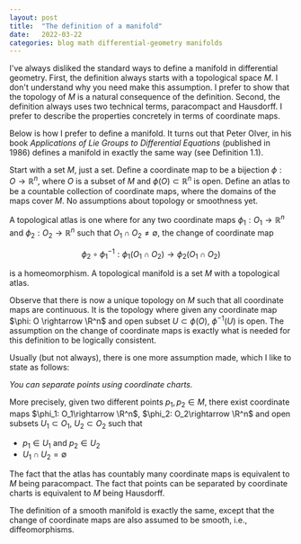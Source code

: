 ```yaml
---
layout: post
title:  "The definition of a manifold"
date:   2022-03-22
categories: blog math differential-geometry manifolds
---
```

$\newcommand{\R}{\mathbb{R}}$
I've always disliked the standard ways to define a manifold in differential geometry. First, the definition always starts with a topological space $M$. I don't understand why you need make this assumption. I prefer to show that the topology of $M$ is a natural consequence of the definition. Second, the definition always uses two technical terms, paracompact and Hausdorff. I prefer to describe the properties concretely in terms of coordinate maps. 

Below is how I prefer to define a manifold. It turns out that Peter Olver, in his book *Applications of Lie Groups to Differential Equations* (published in 1986) defines a manifold in exactly the same way (see Definition 1.1).

Start with a set $M$, just a set. Define a coordinate map to be a bijection $\phi: O \rightarrow \mathbb{R}^n$, where $O$ is a subset of $M$ and $\phi(O) \subset \mathbb{R}^n$ is open. Define an atlas to be a countable collection of coordinate maps, where the domains of the maps cover $M$. No assumptions about topology or smoothness yet. 

A topological atlas is one where for any two coordinate maps $\phi_1: O_1 \rightarrow \mathbb{R}^n$ and $\phi_2: O_2\rightarrow \mathbb{R}^n$ such that $O_1\cap O_2 \ne \emptyset$, the change of coordinate map

$$\phi_2\circ\phi_1^{-1}: \phi_1(O_1\cap O_2) \rightarrow \phi_2(O_1\cap O_2) $$

is a homeomorphism. A topological manifold is a set $M$ with a topological atlas.

Observe that there is now a unique topology on $M$ such that all coordinate maps are continuous. It is the topology where given any coordinate map $\phi: O \rightarrow \R^n$ and open subset $U \subset \phi(O)$, $\phi^{-1}(U)$ is open. The assumption on the change of coordinate maps is exactly what is needed for this definition to be logically consistent.

Usually (but not always), there is one more assumption made, which I like to state as follows:

<i>You can separate points using coordinate charts.</i>

More precisely, given two different points $p_1, p_2 \in M$, there exist coordinate maps $\phi_1: O_1\rightarrow \R^n$, $\phi_2: O_2\rightarrow \R^n$ and open subsets $U_1 \subset O_1$, $U_2\subset O_2$ such that
- $p_1 \in U_1$ and $p_2 \in U_2$
- $U_1\cap U_2 = \emptyset$

The fact that the atlas has countably many coordinate maps is equivalent to $M$ being paracompact. The fact that points can be separated by coordinate charts is equivalent to $M$ being Hausdorff.

The definition of a smooth manifold is exactly the same, except that the change of coordinate maps are also assumed to be smooth, i.e., diffeomorphisms.